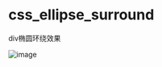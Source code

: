 # css_ellipse_surround
div椭圆环绕效果


![image](https://user-images.githubusercontent.com/43164478/172998285-568fd3ba-a640-4465-bfe6-35d348f846b7.png)

